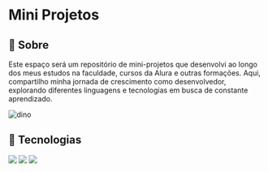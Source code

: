 <h1>Mini Projetos</h1>

<h2>📌 Sobre</h2>
<p>Este espaço será um repositório de mini-projetos que desenvolvi ao longo dos meus estudos na faculdade, cursos da Alura e outras formações. Aqui, compartilho minha jornada de crescimento como desenvolvedor, explorando diferentes linguagens e tecnologias em busca de constante aprendizado.</p>

![dino](https://github.com/user-attachments/assets/c7274f85-6c7b-410c-823e-e505a3368e00)

## 🚀 Tecnologias
<div>
  <img src="https://img.shields.io/badge/HTML-239120?style=for-the-badge&logo=html5&logoColor=white">
  <img src="https://img.shields.io/badge/CSS-239120?&style=for-the-badge&logo=css3&logoColor=white">
  <img src="https://img.shields.io/badge/JavaScript-F7DF1E?style=for-the-badge&logo=javascript&logoColor=black">
</div>


